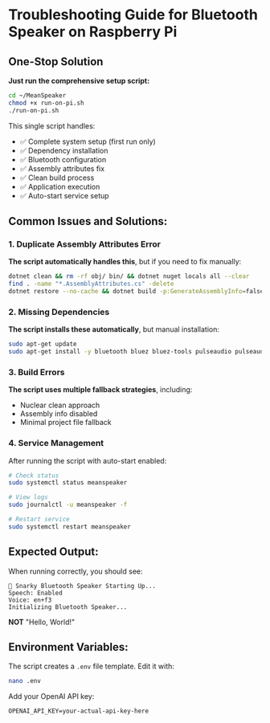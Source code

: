 # Troubleshooting Guide for Bluetooth Speaker on Raspberry Pi

## One-Stop Solution

**Just run the comprehensive setup script:**
```bash
cd ~/MeanSpeaker
chmod +x run-on-pi.sh
./run-on-pi.sh
```

This single script handles:
- ✅ Complete system setup (first run only)
- ✅ Dependency installation
- ✅ Bluetooth configuration
- ✅ Assembly attributes fix
- ✅ Clean build process
- ✅ Application execution
- ✅ Auto-start service setup

## Common Issues and Solutions:

### 1. Duplicate Assembly Attributes Error
**The script automatically handles this**, but if you need to fix manually:
```bash
dotnet clean && rm -rf obj/ bin/ && dotnet nuget locals all --clear
find . -name "*.AssemblyAttributes.cs" -delete
dotnet restore --no-cache && dotnet build -p:GenerateAssemblyInfo=false
```

### 2. Missing Dependencies
**The script installs these automatically**, but manual installation:
```bash
sudo apt-get update
sudo apt-get install -y bluetooth bluez bluez-tools pulseaudio pulseaudio-module-bluetooth playerctl espeak
```

### 3. Build Errors
**The script uses multiple fallback strategies**, including:
- Nuclear clean approach
- Assembly info disabled
- Minimal project file fallback

### 4. Service Management
After running the script with auto-start enabled:
```bash
# Check status
sudo systemctl status meanspeaker

# View logs
sudo journalctl -u meanspeaker -f

# Restart service
sudo systemctl restart meanspeaker
```

## Expected Output:
When running correctly, you should see:
```
🎵 Snarky Bluetooth Speaker Starting Up...
Speech: Enabled
Voice: en+f3
Initializing Bluetooth Speaker...
```

**NOT** "Hello, World!"

## Environment Variables:
The script creates a `.env` file template. Edit it with:
```bash
nano .env
```

Add your OpenAI API key:
```
OPENAI_API_KEY=your-actual-api-key-here
```
